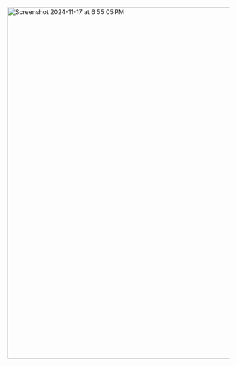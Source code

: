 <img width="796" alt="Screenshot 2024-11-17 at 6 55 05 PM" src="https://github.com/user-attachments/assets/0cd72401-5d19-4073-8e6b-23c4bcfe9b83">
